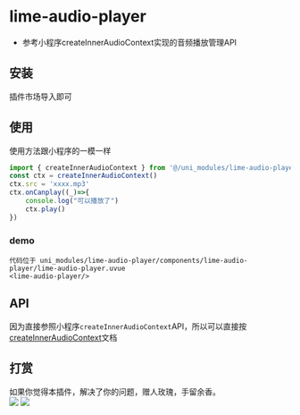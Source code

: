 # lime-audio-player
- 参考小程序createInnerAudioContext实现的音频播放管理API


## 安装
插件市场导入即可

## 使用
使用方法跟小程序的一模一样
```js
import { createInnerAudioContext } from '@/uni_modules/lime-audio-player';
const ctx = createInnerAudioContext()
ctx.src = 'xxxx.mp3'
ctx.onCanplay((_)=>{
	console.log("可以播放了")
	ctx.play()
})

```
### demo
```
代码位于 uni_modules/lime-audio-player/components/lime-audio-player/lime-audio-player.uvue
<lime-audio-player/>
```


## API
因为直接参照小程序`createInnerAudioContext`API，所以可以直接按[createInnerAudioContext](https://uniapp.dcloud.net.cn/api/media/audio-context.html)文档


## 打赏

如果你觉得本插件，解决了你的问题，赠人玫瑰，手留余香。  
![](https://testingcf.jsdelivr.net/gh/liangei/image@1.9/alipay.png)
![](https://testingcf.jsdelivr.net/gh/liangei/image@1.9/wpay.png)